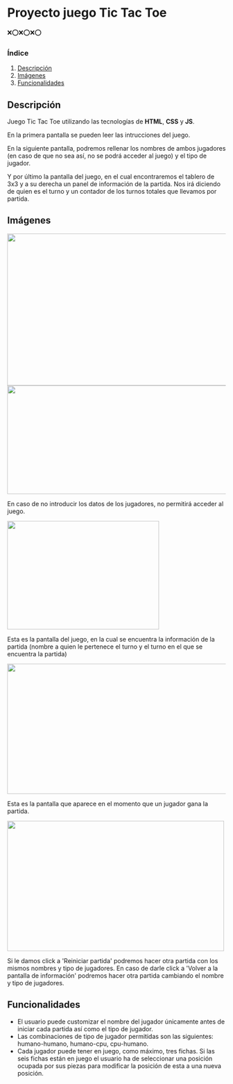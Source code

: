 # Proyecto juego Tic Tac Toe 
:x::o::x::o::x::o:

### Índice
1. [Descripción](#descripcion)
2. [Imágenes](#imagenes)
3. [Funcionalidades](#funciones)

##  <div id = "descripcion"> Descripción
Juego Tic Tac Toe utilizando las tecnologías de **HTML**, **CSS** y **JS**.

En la primera pantalla se pueden leer las intrucciones del juego.

En la siguiente pantalla, podremos rellenar los nombres de ambos jugadores (en caso de que no sea así, no se podrá acceder al juego) y el tipo de jugador.

Y por último la pantalla del juego, en el cual encontraremos el tablero de 3x3 y a su derecha un panel de información de la partida. Nos irá diciendo de quien es el turno y un contador de los turnos totales que llevamos por partida.

##  <div id = "imagenes"> Imágenes

<img src="https://user-images.githubusercontent.com/110055279/195914063-21b010c4-5e5c-40cc-bc3c-fe1005b3823c.png" align="center" height="350" width="650" >
<img src="https://user-images.githubusercontent.com/110055279/195914763-114ca985-085d-4c68-a600-aced74ffeea4.png" align="center" height="250" width="600" >

 <p> En caso de no introducir los datos de los jugadores, no permitirá acceder al juego.  </p>
<img src="https://user-images.githubusercontent.com/110055279/195984067-cd756633-3430-450c-8768-199c71864176.png" align="center" height="250" width="350" >
  
<p> Esta es la pantalla del juego, en la cual se encuentra la información de la partida (nombre a quien le pertenece el turno y el turno en el que se encuentra la partida) </p>
<img src="https://user-images.githubusercontent.com/110055279/195994153-706ab0d6-a162-40da-9f92-e46fcebbff2a.png" align="center" height="300" width="650" >
  
<p>Esta es la pantalla que aparece en el momento que un jugador gana la partida. </p>
<img src="https://user-images.githubusercontent.com/110055279/195994647-4b75680c-e29a-4c2f-b5f5-cd6c523780e2.png" align="center" height="300" width="500" >
 <p>Si le damos click a 'Reiniciar partida' podremos hacer otra partida con los mismos nombres y tipo de jugadores. En caso de darle click a 'Volver a la pantalla de información' podremos hacer otra partida cambiando el nombre y tipo de jugadores. </p>

  
##  <div id = "funciones"> Funcionalidades
- El usuario puede customizar el nombre del jugador únicamente antes de
iniciar cada partida así como el tipo de jugador.
- Las combinaciones de tipo de jugador permitidas son las siguientes:
humano-humano, humano-cpu, cpu-humano.
- Cada jugador puede tener en juego, como máximo, tres fichas. Si las seis fichas están en juego el usuario ha de seleccionar una posición
ocupada por sus piezas para modificar la posición de esta a una nueva posición.
